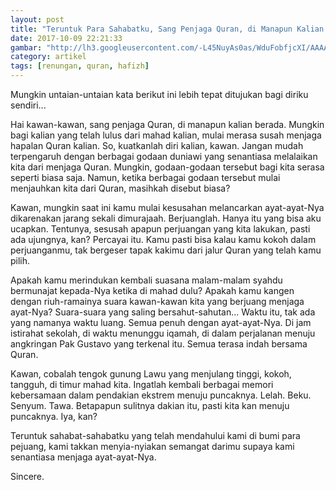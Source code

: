 ```yaml
---
layout: post
title: "Teruntuk Para Sahabatku, Sang Penjaga Quran, di Manapun Kalian Berada"
date: 2017-10-09 22:21:33
gambar: "http://lh3.googleusercontent.com/-L45NuyAs0as/WduFobfjcXI/AAAAAAAACbk/zciom9GUnGslO1leiYtRgWw4_VcO21aHwCLcBGAs/s900/isy%2Bkarima%2B2.jpg"
category: artikel
tags: [renungan, quran, hafizh]
---
```


Mungkin untaian-untaian kata berikut ini lebih tepat ditujukan bagi diriku sendiri...

Hai kawan-kawan, sang penjaga Quran, di manapun kalian berada. Mungkin bagi kalian yang telah lulus dari mahad kalian, mulai merasa susah menjaga hapalan Quran kalian. So, kuatkanlah diri kalian, kawan. Jangan mudah terpengaruh dengan berbagai godaan duniawi yang senantiasa melalaikan kita dari menjaga Quran. Mungkin, godaan-godaan tersebut bagi kita serasa seperti biasa saja. Namun, ketika berbagai godaan tersebut mulai menjauhkan kita dari Quran, masihkah disebut biasa?

Kawan, mungkin saat ini kamu mulai kesusahan melancarkan ayat-ayat-Nya dikarenakan jarang sekali dimurajaah. Berjuanglah. Hanya itu yang bisa aku ucapkan. Tentunya, sesusah apapun perjuangan yang kita lakukan, pasti ada ujungnya, kan? Percayai itu. Kamu pasti bisa kalau kamu kokoh dalam perjuanganmu, tak bergeser tapak kakimu dari jalur Quran yang telah kamu pilih.

Apakah kamu merindukan kembali suasana malam-malam syahdu bermunajat kepada-Nya ketika di mahad dulu? Apakah kamu kangen dengan riuh-ramainya suara kawan-kawan kita yang berjuang menjaga ayat-Nya? Suara-suara yang saling bersahut-sahutan... Waktu itu, tak ada yang namanya waktu luang. Semua penuh dengan ayat-ayat-Nya. Di jam istirahat sekolah, di waktu menunggu iqamah, di dalam perjalanan menuju angkringan Pak Gustavo yang terkenal itu. Semua terasa indah bersama Quran.

Kawan, cobalah tengok gunung Lawu yang menjulang tinggi, kokoh, tangguh, di timur mahad kita. Ingatlah kembali berbagai memori kebersamaan dalam pendakian ekstrem menuju puncaknya. Lelah. Beku. Senyum. Tawa. Betapapun sulitnya dakian itu, pasti kita kan menuju puncaknya. Iya, kan?

Teruntuk sahabat-sahabatku yang telah mendahului kami di bumi para pejuang, kami takkan menyia-nyiakan semangat darimu supaya kami senantiasa menjaga ayat-ayat-Nya.

Sincere.